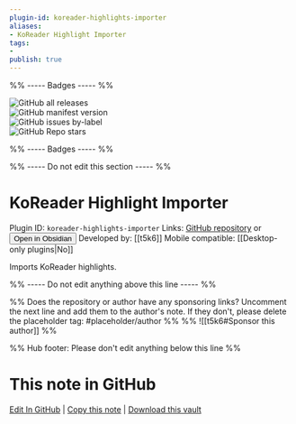 ```yaml
---
plugin-id: koreader-highlights-importer
aliases:
- KoReader Highlight Importer
tags: 
- 
publish: true
---
```


%% ----- Badges ----- %%

![GitHub all releases](https://img.shields.io/github/downloads/t5k6/obsidian-koreader-highlights/total?color=573E7A&logo=github&style=for-the-badge)   
![GitHub manifest version](https://img.shields.io/github/manifest-json/v/t5k6/obsidian-koreader-highlights?color=573E7A&logo=github&style=for-the-badge)   
![GitHub issues by-label](https://img.shields.io/github/issues/t5k6/obsidian-koreader-highlights/help%20wanted?color=573E7A&logo=github&style=for-the-badge)   
![GitHub Repo stars](https://img.shields.io/github/stars/t5k6/obsidian-koreader-highlights?color=573E7A&logo=github&style=for-the-badge)

%% ----- Badges ----- %%

%% ----- Do not edit this section ----- %%

# KoReader Highlight Importer

Plugin ID: `koreader-highlights-importer`
Links: [GitHub repository](https://github.com/t5k6/obsidian-koreader-highlights) or [<button id=HH>Open in Obsidian</button>](obsidian://show-plugin?id=koreader-highlights-importer)
Developed by: [[t5k6]]
Mobile compatible: [[Desktop-only plugins|No]]

Imports KoReader highlights.

%% ----- Do not edit anything above this line ----- %% 

%% Does the repository or author have any sponsoring links? Uncomment the next line and add them to the author's note. If they don't, please delete the placeholder tag: #placeholder/author %%
%% ![[t5k6#Sponsor this author]] %%

%% Hub footer: Please don't edit anything below this line %%

# This note in GitHub

<span class="git-footer">[Edit In GitHub](https://github.dev/obsidian-community/obsidian-hub/blob/main/02%20-%20Community%20Expansions/02.05%20All%20Community%20Expansions/Plugins/koreader-highlights-importer.md "git-hub-edit-note") | [Copy this note](https://raw.githubusercontent.com/obsidian-community/obsidian-hub/main/02%20-%20Community%20Expansions/02.05%20All%20Community%20Expansions/Plugins/koreader-highlights-importer.md "git-hub-copy-note") | [Download this vault](https://github.com/obsidian-community/obsidian-hub/archive/refs/heads/main.zip "git-hub-download-vault") </span>

